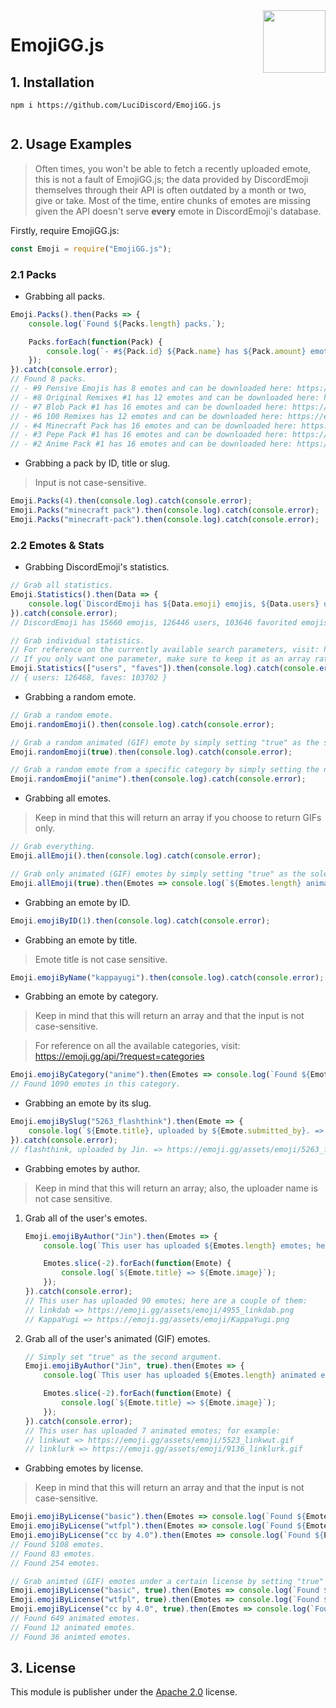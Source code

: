 <img align="right" width="100" height="100" src="https://i.imgur.com/Iphriti.gif">

# EmojiGG.js
## 1. Installation

```
npm i https://github.com/LuciDiscord/EmojiGG.js
      
```

## 2. Usage Examples
> Often times, you won't be able to fetch a recently uploaded emote, this is not a fault of EmojiGG.js; the data provided by DiscordEmoji themselves through their API is often outdated by a month or two, give or take. Most of the time, entire chunks of emotes are missing given the API doesn't serve **every** emote in DiscordEmoji's database.

Firstly, require EmojiGG.js:
```js
const Emoji = require("EmojiGG.js");
```

### 2.1 Packs
- Grabbing all packs.
```js
Emoji.Packs().then(Packs => {
    console.log(`Found ${Packs.length} packs.`);

    Packs.forEach(function(Pack) {
        console.log(`- #${Pack.id} ${Pack.name} has ${Pack.amount} emotes and can be downloaded here: ${Pack.download}`);
    });
}).catch(console.error);
// Found 8 packs.
// - #9 Pensive Emojis has 8 emotes and can be downloaded here: https://emoji.gg/assets/packs/download/pensive-pack.zip
// - #8 Original Remixes #1 has 12 emotes and can be downloaded here: https://emoji.gg/assets/packs/download/original-remixes-1.zip
// - #7 Blob Pack #1 has 16 emotes and can be downloaded here: https://emoji.gg/assets/packs/download/blob-pack-1.zip
// - #6 100 Remixes has 12 emotes and can be downloaded here: https://emoji.gg/assets/packs/download/100-remixes.zip- #5 PUBG Pack has 10 emotes and can be downloaded here: https://emoji.gg/assets/packs/download/pubg-pack.zip
// - #4 Minecraft Pack has 16 emotes and can be downloaded here: https://emoji.gg/assets/packs/download/minecraft-pack.zip
// - #3 Pepe Pack #1 has 16 emotes and can be downloaded here: https://emoji.gg/assets/packs/download/pepe-pack-1.zip
// - #2 Anime Pack #1 has 16 emotes and can be downloaded here: https://emoji.gg/assets/packs/download/anime-pack-1.zip
```

- Grabbing a pack by ID, title or slug.
> Input is not case-sensitive.
```js
Emoji.Packs(4).then(console.log).catch(console.error);
Emoji.Packs("minecraft pack").then(console.log).catch(console.error);
Emoji.Packs("minecraft-pack").then(console.log).catch(console.error);
```

### 2.2 Emotes & Stats
- Grabbing DiscordEmoji's statistics.
```js
// Grab all statistics.
Emoji.Statistics().then(Data => {
    console.log(`DiscordEmoji has ${Data.emoji} emojis, ${Data.users} users, ${Data.faves} favorited emojis and ${Data.pending_approvals} emojis pending approval.`);
}).catch(console.error);
// DiscordEmoji has 15660 emojis, 126446 users, 103646 favorited emojis and 17 emojis pending approval.

// Grab individual statistics.
// For reference on the currently available search parameters, visit: https://emoji.gg/api/?request=stats
// If you only want one parameter, make sure to keep it as an array rather than a string: Statistics(["users"]) not Statistics("users")
Emoji.Statistics(["users", "faves"]).then(console.log).catch(console.error);
// { users: 126468, faves: 103702 }
```

- Grabbing a random emote.
```js
// Grab a random emote.
Emoji.randomEmoji().then(console.log).catch(console.error);

// Grab a random animated (GIF) emote by simply setting "true" as the sole argument.
Emoji.randomEmoji(true).then(console.log).catch(console.error);

// Grab a random emote from a specific category by simply setting the name of the category as the sole argument.
Emoji.randomEmoji("anime").then(console.log).catch(console.error);
```

- Grabbing all emotes.
> Keep in mind that this will return an array if you choose to return GIFs only.
```js
// Grab everything.
Emoji.allEmoji().then(console.log).catch(console.error);

// Grab only animated (GIF) emotes by simply setting "true" as the sole argument.
Emoji.allEmoji(true).then(Emotes => console.log(`${Emotes.length} animated emotes found.`)).catch(console.error);
```

- Grabbing an emote by ID.
```js
Emoji.emojiByID(1).then(console.log).catch(console.error);
```

- Grabbing an emote by title.
> Emote title is not case sensitive.
```js
Emoji.emojiByName("kappayugi").then(console.log).catch(console.error);
```

- Grabbing an emote by category.
> Keep in mind that this will return an array and that the input is not case-sensitive.

> For reference on all the available categories, visit: https://emoji.gg/api/?request=categories
```js
Emoji.emojiByCategory("anime").then(Emotes => console.log(`Found ${Emotes.length} emotes in this category.`)).catch(console.error);
// Found 1090 emotes in this category.
```

- Grabbing an emote by its slug.
```js
Emoji.emojiBySlug("5263_flashthink").then(Emote => {
    console.log(`${Emote.title}, uploaded by ${Emote.submitted_by}. => ${Emote.image}`)
}).catch(console.error);
// flashthink, uploaded by Jin. => https://emoji.gg/assets/emoji/5263_flashthink.png
```

- Grabbing emotes by author.
> Keep in mind that this will return an array; also, the uploader name is not case sensitive.
1. Grab all of the user's emotes.
    ```js
    Emoji.emojiByAuthor("Jin").then(Emotes => {
        console.log(`This user has uploaded ${Emotes.length} emotes; here are a couple of them:`);

        Emotes.slice(-2).forEach(function(Emote) {
            console.log(`${Emote.title} => ${Emote.image}`);
        });
    }).catch(console.error);
    // This user has uploaded 90 emotes; here are a couple of them:
    // linkdab => https://emoji.gg/assets/emoji/4955_linkdab.png
    // KappaYugi => https://emoji.gg/assets/emoji/KappaYugi.png
    ```

2. Grab all of the user's animated (GIF) emotes.
    ```js
    // Simply set "true" as the second argument.
    Emoji.emojiByAuthor("Jin", true).then(Emotes => {
        console.log(`This user has uploaded ${Emotes.length} animated emotes; for example:`);

        Emotes.slice(-2).forEach(function(Emote) {
            console.log(`${Emote.title} => ${Emote.image}`);
        });
    }).catch(console.error);
    // This user has uploaded 7 animated emotes; for example:
    // linkwut => https://emoji.gg/assets/emoji/5523_linkwut.gif
    // linklurk => https://emoji.gg/assets/emoji/9136_linklurk.gif
    ```

- Grabbing emotes by license.
> Keep in mind that this will return an array and that the input is not case-sensitive.
```js
Emoji.emojiByLicense("basic").then(Emotes => console.log(`Found ${Emotes.length} emotes.`)).catch(console.error);
Emoji.emojiByLicense("wtfpl").then(Emotes => console.log(`Found ${Emotes.length} emotes.`)).catch(console.error);
Emoji.emojiByLicense("cc by 4.0").then(Emotes => console.log(`Found ${Emotes.length} emotes.`)).catch(console.error);
// Found 5108 emotes.
// Found 83 emotes.
// Found 254 emotes.

// Grab animted (GIF) emotes under a certain license by setting "true" as the second argument.
Emoji.emojiByLicense("basic", true).then(Emotes => console.log(`Found ${Emotes.length} animated emotes.`)).catch(console.error);
Emoji.emojiByLicense("wtfpl", true).then(Emotes => console.log(`Found ${Emotes.length} animated emotes.`)).catch(console.error);
Emoji.emojiByLicense("cc by 4.0", true).then(Emotes => console.log(`Found ${Emotes.length} animted emotes.`)).catch(console.error);
// Found 649 animated emotes.
// Found 12 animated emotes.
// Found 36 animted emotes.
```

## 3. License
This module is publisher under the [Apache 2.0](https://github.com/LuciDiscord/EmojiGG.js/blob/master/LICENSE.md) license.
